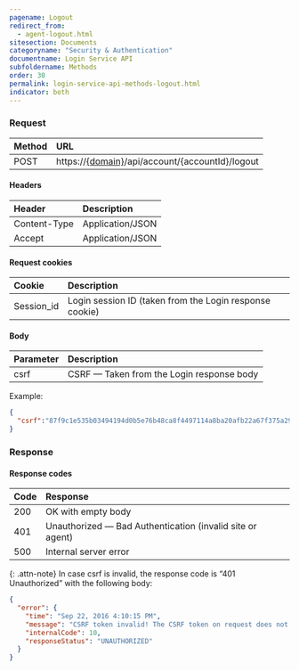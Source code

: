 ```yaml
---
pagename: Logout
redirect_from:
  - agent-logout.html
sitesection: Documents
categoryname: "Security & Authentication"
documentname: Login Service API
subfoldername: Methods
order: 30
permalink: login-service-api-methods-logout.html
indicator: both
---
```


### Request

| Method | URL |
| :--- | :--- |
| POST |  https://[{domain}](/agent-domain-domain-api.html)/api/account/{accountId}/logout |

#### Headers

| Header | Description |
| :--- | :--- |
| Content-Type | Application/JSON |
| Accept | Application/JSON |

#### Request cookies

| Cookie | Description |
| :--- | :--- |
| Session_id | Login session ID (taken from the Login response cookie) |

#### Body

| Parameter | Description |
| :--- | :--- |
| csrf | CSRF — Taken from the Login response body |

Example:

```json
{
  "csrf":"87f9c1e535b03494194d0b5e76b48ca8f4497114a8ba20afb22a67f375a29adb"
}
```

### Response

#### Response codes

| Code | Response |
| :--- | :--- |
| 200 | OK with empty body |
| 401  | Unauthorized — Bad Authentication (invalid site or agent) |
| 500 | Internal server error |

{: .attn-note}
In case csrf is invalid, the response code is “401 Unauthorized” with the following body:

```json
{
  "error": {
    "time": "Sep 22, 2016 4:10:15 PM",
    "message": "CSRF token invalid! The CSRF token on request does not match the CSRF token on the session",
    "internalCode": 10,
    "responseStatus": "UNAUTHORIZED"
  }
}
```